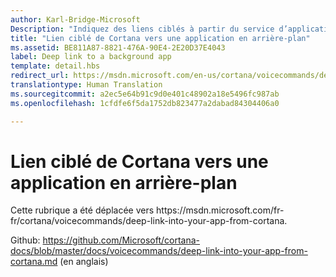 ```yaml
---
author: Karl-Bridge-Microsoft
Description: "Indiquez des liens ciblés à partir du service d’application en arrière-plan dans Cortana pour lancer l’application au premier plan dans un état ou un contexte spécifique."
title: "Lien ciblé de Cortana vers une application en arrière-plan"
ms.assetid: BE811A87-8821-476A-90E4-2E20D37E4043
label: Deep link to a background app
template: detail.hbs
redirect_url: https://msdn.microsoft.com/en-us/cortana/voicecommands/deep-link-into-your-app-from-cortana
translationtype: Human Translation
ms.sourcegitcommit: a2ec5e64b91c9d0e401c48902a18e5496fc987ab
ms.openlocfilehash: 1cfdfe6f5da1752db823477a2dabad84304406a0

---
```


# Lien ciblé de Cortana vers une application en arrière-plan

Cette rubrique a été déplacée vers https&#58;//msdn.microsoft.com/fr-fr/cortana/voicecommands/deep-link-into-your-app-from-cortana.

Github: https://github.com/Microsoft/cortana-docs/blob/master/docs/voicecommands/deep-link-into-your-app-from-cortana.md (en anglais)



<!--HONumber=Aug16_HO3-->


